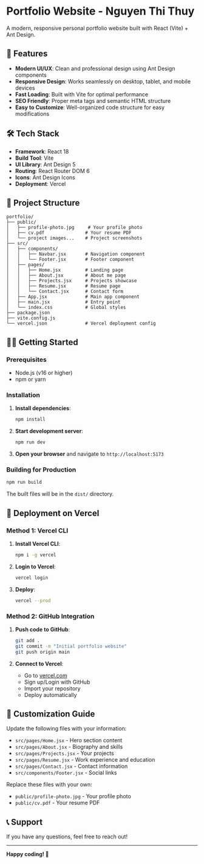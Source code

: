 # Portfolio Website - Nguyen Thi Thuy

A modern, responsive personal portfolio website built with React (Vite) + Ant Design.

## 🚀 Features

- **Modern UI/UX**: Clean and professional design using Ant Design components
- **Responsive Design**: Works seamlessly on desktop, tablet, and mobile devices
- **Fast Loading**: Built with Vite for optimal performance
- **SEO Friendly**: Proper meta tags and semantic HTML structure
- **Easy to Customize**: Well-organized code structure for easy modifications

## 🛠️ Tech Stack

- **Framework**: React 18
- **Build Tool**: Vite
- **UI Library**: Ant Design 5
- **Routing**: React Router DOM 6
- **Icons**: Ant Design Icons
- **Deployment**: Vercel

## 📁 Project Structure

```
portfolio/
├── public/
│   ├── profile-photo.jpg     # Your profile photo
│   ├── cv.pdf               # Your resume PDF
│   └── project images...    # Project screenshots
├── src/
│   ├── components/
│   │   ├── Navbar.jsx       # Navigation component
│   │   └── Footer.jsx       # Footer component
│   ├── pages/
│   │   ├── Home.jsx         # Landing page
│   │   ├── About.jsx        # About me page
│   │   ├── Projects.jsx     # Projects showcase
│   │   ├── Resume.jsx       # Resume page
│   │   └── Contact.jsx      # Contact form
│   ├── App.jsx              # Main app component
│   ├── main.jsx             # Entry point
│   └── index.css            # Global styles
├── package.json
├── vite.config.js
└── vercel.json              # Vercel deployment config
```

## 🏃‍♂️ Getting Started

### Prerequisites

- Node.js (v16 or higher)
- npm or yarn

### Installation

1. **Install dependencies**:
   ```bash
   npm install
   ```

2. **Start development server**:
   ```bash
   npm run dev
   ```

3. **Open your browser** and navigate to `http://localhost:5173`

### Building for Production

```bash
npm run build
```

The built files will be in the `dist/` directory.

## 🚀 Deployment on Vercel

### Method 1: Vercel CLI

1. **Install Vercel CLI**:
   ```bash
   npm i -g vercel
   ```

2. **Login to Vercel**:
   ```bash
   vercel login
   ```

3. **Deploy**:
   ```bash
   vercel --prod
   ```

### Method 2: GitHub Integration

1. **Push code to GitHub**:
   ```bash
   git add .
   git commit -m "Initial portfolio website"
   git push origin main
   ```

2. **Connect to Vercel**:
   - Go to [vercel.com](https://vercel.com)
   - Sign up/Login with GitHub
   - Import your repository
   - Deploy automatically

## 📝 Customization Guide

Update the following files with your information:
- `src/pages/Home.jsx` - Hero section content
- `src/pages/About.jsx` - Biography and skills
- `src/pages/Projects.jsx` - Your projects
- `src/pages/Resume.jsx` - Work experience and education
- `src/pages/Contact.jsx` - Contact information
- `src/components/Footer.jsx` - Social links

Replace these files with your own:
- `public/profile-photo.jpg` - Your profile photo
- `public/cv.pdf` - Your resume PDF

## 📞 Support

If you have any questions, feel free to reach out!

---

**Happy coding! 🚀**
